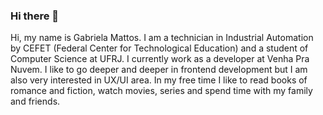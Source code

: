 ### Hi there 👋

Hi, my name is Gabriela Mattos. I am a technician in Industrial Automation by CEFET (Federal Center for Technological Education) and a student of Computer Science at UFRJ. I currently work as a developer at Venha Pra Nuvem. I like to go deeper and deeper in frontend development but I am also very interested in UX/UI area. In my free time I like to read books of romance and fiction, watch movies, series and spend time with my family and friends.
